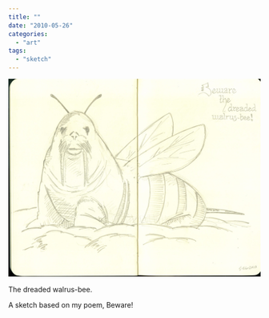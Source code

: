 ```yaml
---
title: ""
date: "2010-05-26"
categories: 
  - "art"
tags: 
  - "sketch"
---
```


![](walrus.jpg)

The dreaded walrus-bee.

A sketch based on my poem, Beware!
